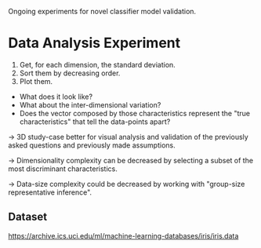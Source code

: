Ongoing experiments for novel classifier model validation.

# Data Analysis Experiment

1. Get, for each dimension, the standard deviation.
2. Sort them by decreasing order.
3. Plot them.

- What does it look like?
- What about the inter-dimensional variation?
- Does the vector composed by those characteristics represent the "true characteristics" that tell the data-points apart?

-> 3D study-case better for visual analysis and validation of the previously asked questions and previously made assumptions.

-> Dimensionality complexity can be decreased by selecting a subset of the most discriminant characteristics.

-> Data-size complexity could be decreased by working with "group-size representative inference".

## Dataset

https://archive.ics.uci.edu/ml/machine-learning-databases/iris/iris.data
